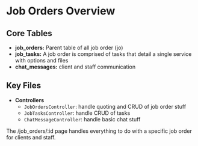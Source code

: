 # Job Orders Overview

## Core Tables

- **job_orders:** Parent table of all job order (jo)
- **job_tasks:** A job order is comprised of tasks that detail a single service with options and files
- **chat_messages:** client and staff communication

## Key Files

- **Controllers**
  - `JobOrdersController`: handle quoting and CRUD of job order stuff
  - `JobTasksController`: handle CRUD of tasks
  - `ChatMessageController`: handle basic chat stuff

The /job_orders/:id page handles everything to do with a specific job order for clients and staff.
